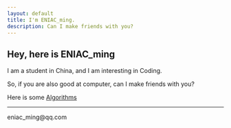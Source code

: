 ```yaml
---
layout: default
title: I'm ENIAC_ming.
description: Can I make friends with you?
---
```


## Hey, here is ENIAC_ming
I am a student in China, and I am interesting in Coding.

So, if you are also good at computer, can I make friends with you?

Here is some [Algorithms](http://al.yanjm.top)

- - -
<p>eniac_ming@qq.com</p>
